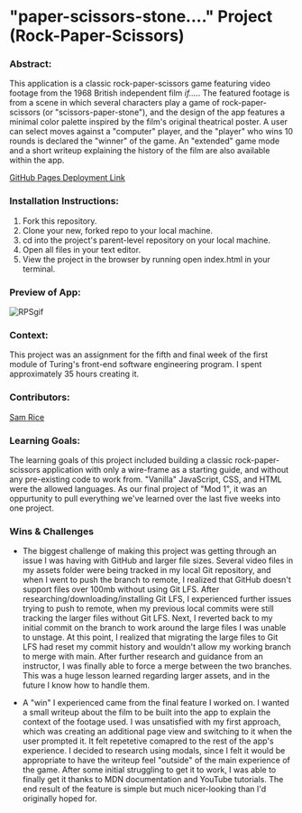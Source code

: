 # "paper-scissors-stone...." Project (Rock-Paper-Scissors)

### Abstract:
[//]: <> (Briefly describe what you built and its features. What problem is the app solving? How does this application solve that problem?)
This application is a classic rock-paper-scissors game featuring video footage from the 1968 British independent film *if....*. The featured footage is from a scene in which several characters play a game of rock-paper-scissors (or "scissors-paper-stone"), and the design of the app features a minimal color palette inspired by the film's original theatrical poster. A user can select moves against a "computer" player, and the "player" who wins 10 rounds is declared the "winner" of the game. An "extended" game mode and a short writeup explaining the history of the film are also available within the app.

[GitHub Pages Deployment Link](https://sam-rice.github.io/rock-paper-scissors-project/)

### Installation Instructions:
[//]: <> (What steps does a person have to take to get your app cloned down and running?)
1. Fork this repository.
2. Clone your new, forked repo to your local machine.
3. cd into the project's parent-level repository on your local machine.
4. Open all files in your text editor.
5. View the project in the browser by running open index.html in your terminal.

### Preview of App:
[//]: <> (Provide ONE gif or screenshot of your application - choose the "coolest" piece of functionality to show off.)

![RPSgif](https://user-images.githubusercontent.com/108169988/192647499-b882ab8e-44c1-4ad0-a652-a9a231450401.gif)

### Context:
[//]: <> (Give some context for the project here. How long did you have to work on it? How far into the Turing program are you?)

This project was an assignment for the fifth and final week of the first module of Turing's front-end software engineering program. I spent approximately 35 hours creating it. 

### Contributors:
[//]: <> (Who worked on this application? Link to their GitHubs.)

[Sam Rice](https://github.com/sam-rice)

### Learning Goals:
[//]: <> (What were the learning goals of this project? What tech did you work with?)

The learning goals of this project included building a classic rock-paper-scissors application with only a wire-frame as a starting guide, and without any pre-existing code to work from. "Vanilla" JavaScript, CSS, and HTML were the allowed languages. As our final project of "Mod 1", it was an oppurtunity to pull everything we've learned over the last five weeks into one project.

### Wins & Challenges
[//]: <> (What are 2-3 wins you have from this project? What were some challenges you faced - and how did you get over them?)

- The biggest challenge of making this project was getting through an issue I was having with GitHub and larger file sizes. Several video files in my assets folder were being tracked in my local Git repository, and when I went to push the branch to remote, I realized that GitHub doesn't support files over 100mb without using Git LFS. After researching/downloading/installing Git LFS, I experienced further issues trying to push to remote, when my previous local commits were still tracking the larger files without Git LFS. Next, I reverted back to my initial commit on the branch to work around the large files I was unable to unstage. At this point, I realized that migrating the large files to Git LFS had reset my commit history and wouldn't allow my working branch to merge with main. After further research and guidance from an instructor, I was finally able to force a merge between the two branches. This was a huge lesson learned regarding larger assets, and in the future I know how to handle them.

- A "win" I experienced came from the final feature I worked on. I wanted a small writeup about the film to be built into the app to explain the context of the footage used. I was unsatisfied with my first approach, which was creating an additional page view and switching to it when the user prompted it. It felt repetetive comapred to the rest of the app's experience. I decided to research using modals, since I felt it would be appropriate to have the writeup feel "outside" of the main experience of the game. After some initial struggling to get it to work, I was able to finally get it thanks to MDN documentation and YouTube tutorials. The end result of the feature is simple but much nicer-looking than I'd originally hoped for. 
